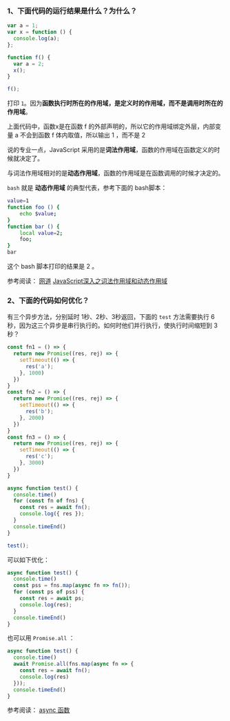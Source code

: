 ### 1、下面代码的运行结果是什么？为什么？

```js
var a = 1;
var x = function () {
  console.log(a);
};

function f() {
  var a = 2;
  x();
}

f();
```

打印 `1`。因为**函数执行时所在的作用域，是定义时的作用域，而不是调用时所在的作用域**。

上面代码中，函数x是在函数 f 的外部声明的，所以它的作用域绑定外层，内部变量 a 不会到函数 f 体内取值，所以输出 1 ，而不是 2

说的专业一点，JavaScript 采用的是**词法作用域**，函数的作用域在函数定义的时候就决定了。

与词法作用域相对的是**动态作用域**，函数的作用域是在函数调用的时候才决定的。

`bash` 就是 **动态作用域** 的典型代表，参考下面的 bash脚本：

```bash
value=1
function foo () {
    echo $value;
}
function bar () {
    local value=2;
    foo;
}
bar
```

这个 bash 脚本打印的结果是 2 。

参考阅读：
[网道](https://wangdoc.com/javascript/types/function.html#%E5%87%BD%E6%95%B0%E6%9C%AC%E8%BA%AB%E7%9A%84%E4%BD%9C%E7%94%A8%E5%9F%9F)
[JavaScript深入之词法作用域和动态作用域](https://github.com/mqyqingfeng/Blog/issues/3)

### 2、下面的代码如何优化？

有三个异步方法，分别延时 1秒、2秒、3秒返回，下面的 `test` 方法需要执行 6 秒，因为这三个异步是串行执行的。如何时他们并行执行，使执行时间缩短到 3 秒？

```ts
const fn1 = () => {
  return new Promise((res, rej) => {
    setTimeout(() => {
      res('a');
    }, 1000)
  })
}
const fn2 = () => {
  return new Promise((res, rej) => {
    setTimeout(() => {
      res('b');
    }, 2000)
  })
}
const fn3 = () => {
  return new Promise((res, rej) => {
    setTimeout(() => {
      res('c');
    }, 3000)
  })
}

async function test() {
  console.time()
  for (const fn of fns) {
    const res = await fn();
    console.log({ res });
  }
  console.timeEnd()
}

test();
```

可以如下优化：

```ts
async function test() {
  console.time()
  const pss = fns.map(async fn => fn());
  for (const ps of pss) {
    const res = await ps;
    console.log(res);
  }
  console.timeEnd()
}
```

也可以用 `Promise.all` ：

```ts
async function test() {
  console.time()
  await Promise.all(fns.map(async fn => {
    const res = await fn();
    console.log(res)
  }));
  console.timeEnd()
}
```

参考阅读：
[async 函数](https://es6.ruanyifeng.com/#docs/async#%E5%AE%9E%E4%BE%8B%EF%BC%9A%E6%8C%89%E9%A1%BA%E5%BA%8F%E5%AE%8C%E6%88%90%E5%BC%82%E6%AD%A5%E6%93%8D%E4%BD%9C)
